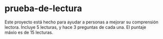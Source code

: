 # prueba-de-lectura

Este proyecto está hecho para ayudar a personas a mejorar su comprensión lectora. 
Incluye 5 lecturas, y hace 3 preguntas de cada una.
El puntaje máxio es de 15 lecturas. 
